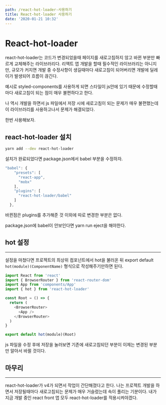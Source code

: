 ```yaml
---
path: /react-hot-loader-사용하기
title: React-hot-loader 사용하기
date: '2020-01-21 10:32'
---
```


# React-hot-loader

react-hot-loader는 코드가 변경되었을때 페이지를 새로고침하지 않고 바뀐 부분만 빠르게 교체해주는 라이브러리다. 리액트 앱 개발을 할때 필수적인 라이브러리는 아니지만, 규모가 커지면 개발 중 수정사항이 생길때마다 새로고침이 되어버리면 개발에 딜레이가 발생되어 흐름이 끊긴다.

예시로 styled-components를 사용하게 되면 스타일이 js안에 있기 때문에 수정할때마다 새로고침이 되는 점이 매우 불편하다고 한다.

나 역시 개발을 하면서 js 파일에서 저장 시에 새로고침이 되는 문제가 매우 불편했는데 이 라이브러리를 사용하고나서 문제가 해결되었다.

한번 사용해보자.

## react-hot-loader 설치

```bash
yarn add --dev react-hot-loader
```

설치가 완료되었다면 package.json에서 babel 부분을 수정하자.

```js
"babel": {
    "presets": [
      "react-app",
      "mobx"
    ],
    "plugins": [
      "react-hot-loader/babel"
    ]
  },
```

바뀐점은 plugins를 추가해준 것 이외에 따로 변경한 부분은 없다.

package.json에 babel이 안보인다면 yarn run eject을 해야한다.

## hot 설정

---

설정을 마쳤다면 프로젝트의 최상위 컴포넌트에서 hot을 불러온 뒤 export default `hot(module)(ComponentName)` 형식으로 작성해주기만하면 된다.

```js
import React from 'react'
import { BrowserRouter } from 'react-router-dom'
import App from 'components/App'
import { hot } from 'react-hot-loader'

const Root = () => {
  return (
    <BrowserRouter>
      <App />
    </BrowserRouter>
  )
}

export default hot(module)(Root)
```

js 파일을 수정 후에 저장을 눌러보면 기존에 새로고침되던 부분이 이제는 변경된 부분만 알아서 바뀔 것이다.

## 마무리

---

react-hot-loader가 v4가 되면서 작업이 간단해졌다고 한다. 나는 프로젝트 개발을 하면서 저장될때마다 새로고침되는 문제가 매우 거슬렸는데 속이 풀리는 기분이다. 내가 지금 개발 중인 react front 앱 모두 react-hot-loader를 적용시켜야겠다.
